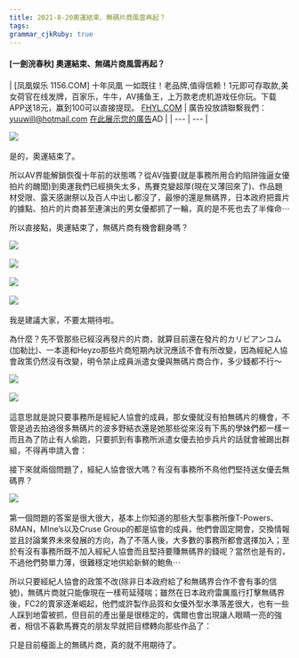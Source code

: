 ```yaml
---
title: 2021-8-20奧運結束、無碼片商風雲再起？
tags: 
grammar_cjkRuby: true
---
```



#### [一劍浣春秋] 奧運結束、無碼片商風雲再起？

| [凤凰娱乐 1156.COM] 十年凤凰 一如既往！老品牌,值得信赖！1元即可存取款,美女荷官在线发牌，百家乐，牛牛，AV捕鱼王，上万款老虎机游戏任你玩。下载APP送18元，赢到100可以直接提现。
[FHYL.COM](https://1156.yalqq8976.com/feng88.htm) | 廣告投放請聯繫我們：yuuwill@hotmail.com
[在此展示您的廣告](http://t66y.com/faq.php?faqjob=ads)AD |
| --- | --- |

![](http://luoimg.xyz/images/2021/08/18/08032911ln4wd1u8vw8124.jpg.thumb6009c.jpg) 

是的，奧運結束了。

所以AV界能解鎖恢復十年前的狀態嗎？從AV強要(就是事務所用合約陷阱強逼女優拍片的醜聞)到奧運我們已經損失太多，馬賽克變超厚(現在又薄回來了)、作品題材受限、露天感謝祭以及百人中出し都沒了，最慘的還是無碼界，日本政府把賣片的據點、拍片的片商甚至連演出的男女優都抓了一輪，真的是不死也去了半條命⋯

所以直接點，奧運結束了，無碼片商有機會翻身嗎？

![](http://luoimg.xyz/images/2021/08/18/015d6d4.jpg) 

![](http://luoimg.xyz/images/2021/08/18/6cec4d8c8da19858b2317e3e226eb8515ae88.jpg) 

![](http://luoimg.xyz/images/2021/08/18/large_1609999eb8f.jpg) 

![](http://luoimg.xyz/images/2021/08/18/01-274925.jpg) 

我是建議大家，不要太期待啦。

為什麼？先不管那些已經沒再發片的片商，就算目前還在發片的カリビアンコム(加勒比)、一本道和Heyzo那些片商短期內狀況應該不會有所改變，因為經紀人協會政策仍然沒有改變，明令禁止成員派遣女優與無碼片商合作，多少錢都不行〜

![](http://luoimg.xyz/images/2021/08/18/l_l17a36d.jpg) 

![](http://luoimg.xyz/images/2021/08/18/l_l25f1f7.jpg) 

這意思就是說只要事務所是經紀人協會的成員，那女優就沒有拍無碼片的機會，不管是過去拍過很多無碼片的波多野結衣還是她那些從來沒有下馬的學妹們都一樣ー而且為了防止有人偷跑，只要抓到有事務所派遣女優去拍步兵片的話就會被踢出群組，不得再申請入會：

接下來就兩個問題了，經紀人協會很大嗎？有沒有事務所不鳥他們堅持送女優去無碼界？

![](http://luoimg.xyz/images/2021/08/18/l_l7e7e0.jpg) 

第一個問題的答案是很大很大，基本上你知道的那些大型事務所像T-Powers、8MAN，MIne’s以及Cruse Group的都是協會的成員，他們會固定開會，交換情報並且討論業界未來發展的方向，為了不落人後，大多數的事務所都會選擇加入；至於有沒有事務所既不加入經紀人協會而且堅持要賺無碼界的錢呢？當然也是有的，不過他們勢單力薄，很難穩定地供給新鮮的鮑魚⋯

所以只要經紀人協會的政策不改(除非日本政府給了和無碼界合作不會有事的信號)，無碼片商就只能像現在一樣苟延殘喘；雖然在日本政府雷厲風行打擊無碼界後，FC2的賣家逐漸崛起，他們或許製作品質和女優外型水準落差很大，也有一些人踩到地雷被抓，但目前的產出量是很穩定的，偶爾也會出現讓人眼睛一亮的強者，相信不喜歡馬賽克的朋友早就把目標轉向那些作品了：

只是目前檯面上的無碼片商，真的就不用期待了。